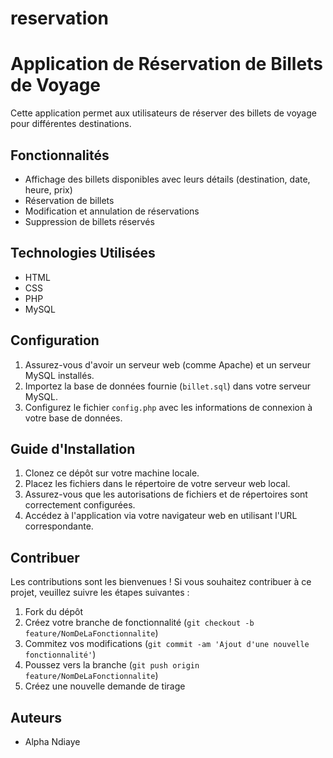 # reservation

# Application de Réservation de Billets de Voyage

Cette application permet aux utilisateurs de réserver des billets de voyage pour différentes destinations.

## Fonctionnalités

- Affichage des billets disponibles avec leurs détails (destination, date, heure, prix)
- Réservation de billets
- Modification et annulation de réservations
- Suppression de billets réservés

## Technologies Utilisées

- HTML
- CSS
- PHP
- MySQL

## Configuration

1. Assurez-vous d'avoir un serveur web (comme Apache) et un serveur MySQL installés.
2. Importez la base de données fournie (`billet.sql`) dans votre serveur MySQL.
3. Configurez le fichier `config.php` avec les informations de connexion à votre base de données.

## Guide d'Installation

1. Clonez ce dépôt sur votre machine locale.
2. Placez les fichiers dans le répertoire de votre serveur web local.
3. Assurez-vous que les autorisations de fichiers et de répertoires sont correctement configurées.
4. Accédez à l'application via votre navigateur web en utilisant l'URL correspondante.

## Contribuer

Les contributions sont les bienvenues ! Si vous souhaitez contribuer à ce projet, veuillez suivre les étapes suivantes :

1. Fork du dépôt
2. Créez votre branche de fonctionnalité (`git checkout -b feature/NomDeLaFonctionnalite`)
3. Commitez vos modifications (`git commit -am 'Ajout d'une nouvelle fonctionnalité'`)
4. Poussez vers la branche (`git push origin feature/NomDeLaFonctionnalite`)
5. Créez une nouvelle demande de tirage

## Auteurs

- Alpha Ndiaye


